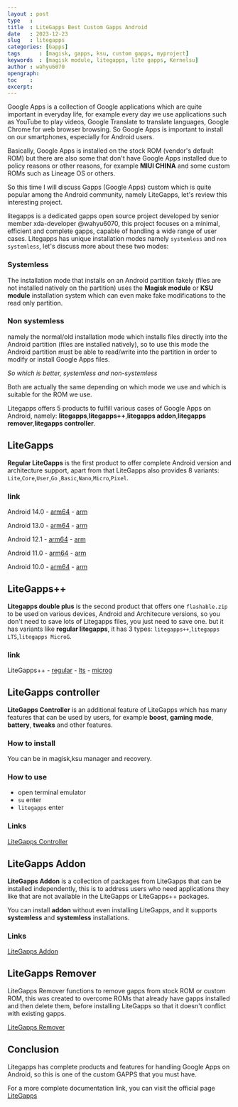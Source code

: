 ```yaml
---
layout : post
type   : 
title  : LiteGapps Best Custom Gapps Android
date   : 2023-12-23
slug   : litegapps
categories: [Gapps]
tags      : [magisk, gapps, ksu, custom gapps, myproject]
keywords  : [magisk module, litegapps, lite gapps, Kernelsu]
author : wahyu6070
opengraph:
toc    :
excerpt:
---
```



Google Apps is a collection of Google applications which are quite important in everyday life, for example every day we use applications such as YouTube to play videos, Google Translate to translate languages, Google Chrome for web browser browsing.  So Google Apps is important to install on our smartphones, especially for Android users.

Basically, Google Apps is installed on the stock ROM (vendor's default ROM) but there are also some that don't have Google Apps installed due to policy reasons or other reasons, for example **MIUI CHINA** and some custom ROMs such as Lineage OS or others.

So this time I will discuss Gapps (Google Apps) custom which is quite popular among the Android community, namely LiteGapps, let's review this interesting project.

litegapps is a dedicated gapps open source project developed by senior member xda-developer @wahyu6070, this project focuses on a minimal, efficient and complete gapps, capable of handling a wide range of user cases.  Litegapps has unique installation modes namely ``systemless`` and ``non systemless``, let's discuss more about these two modes:

### Systemless

The installation mode that installs on an Android partition fakely (files are not installed natively on the partition) uses the **Magisk module** or **KSU module** installation system which can even make fake modifications to the read only partition.

###  Non systemless

namely the normal/old installation mode which installs files directly into the Android partition (files are installed natively), so to use this mode the Android partition must be able to read/write into the partition in order to modify or install Google Apps files.

*So which is better, systemless and non-systemless*


Both are actually the same depending on which mode we use and which is suitable for the ROM we use.

Litegapps offers 5 products to fulfill various cases of Google Apps on Android, namely: **litegapps**,**litegapps++**,**litegapps addon**,**litegapps remover**,**litegapps controller**.

## LiteGapps

**Regular LiteGapps** is the first product to offer complete Android version and architecture support, apart from that LiteGapps also provides 8 variants: ``Lite``,``Core``,``User``,``Go``  ,``Basic``,``Nano``,``Micro``,``Pixel``.

### link

Android 14.0 - [arm64](https://sourceforge.net/projects/litegapps/files/litegapps/arm64/34/) - [arm](https://sourceforge.net/projects/litegapps/files/litegapps/arm/34/)

Android 13.0 - [arm64](https://sourceforge.net/projects/litegapps/files/litegapps/arm64/33/) - [arm](https://sourceforge.net/projects/litegapps/files/litegapps/arm/33/)

Android 12.1 - [arm64](https://sourceforge.net/projects/litegapps/files/litegapps/arm64/32/) - [arm](https://sourceforge.net/projects/litegapps/files/litegapps/arm/32/)

Android 11.0 - [arm64](https://sourceforge.net/projects/litegapps/files/litegapps/arm64/31/) - [arm](https://sourceforge.net/projects/litegapps/files/litegapps/arm/30/)

Android 10.0 - [arm64](https://sourceforge.net/projects/litegapps/files/litegapps/arm64/29/) - [arm](https://sourceforge.net/projects/litegapps/files/litegapps/arm/29/)

## LiteGapps++

**Litegapps double plus** is the second product that offers one ``flashable.zip`` to be used on various devices, Android and Architecure versions, so you don't need to save lots of Litegapps files, you just need to save one.  but it has variants like **regular litegapps**, it has 3 types: ``litegapps++``,``litegapps LTS``,``litegapps MicroG``.

### link

LiteGapps++ - [regular](https://sourceforge.net/projects/litegapps/files/litegapps%2B%2B/regular/) - [lts](https://sourceforge.net/projects/litegapps/files/litegapps%2B%2B/lts/) - [microg](https://sourceforge.net/projects/litegapps/files/litegapps%2B%2B/microg/)

## LiteGapps controller

**LiteGapps Controller** is an additional feature of LiteGapps which has many features that can be used by users, for example **boost**, **gaming mode**, **battery**, **tweaks** and other features.

### How to install

You can be in magisk,ksu manager and recovery.

### How to use
- open terminal emulator
- ``su`` enter
- ``litegapps`` enter
 
### Links

[LiteGapps Controller](https://sourceforge.net/projects/litegapps/files/litegapps_controller/)

## LiteGapps Addon

**LiteGapps Addon** is a collection of packages from LiteGapps that can be installed independently, this is to address users who need applications they like that are not available in the LiteGapps or LiteGapps++ packages.

You can install **addon** without even installing LiteGapps, and it supports **systemless** and **systemless** installations.

### Links

[LiteGapps Addon](https://sourceforge.net/projects/litegapps/files/addon/)

## LiteGapps Remover

LiteGapps Remover functions to remove gapps from stock ROM or custom ROM, this was created to overcome ROMs that already have gapps installed and then delete them, before installing LiteGapps so that it doesn't conflict with existing gapps.

[LiteGapps Remover](https://sourceforge.net/projects/litegapps/files/litegapps_remover/)

## Conclusion

Litegapps has complete products and features for handling Google Apps on Android, so this is one of the custom GAPPS that you must have.

For a more complete documentation link, you can visit the official page [LiteGapps](https://litegapps.github.io)

